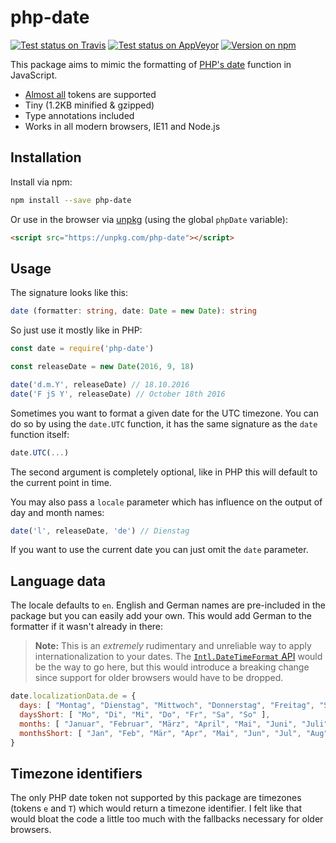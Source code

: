 # php-date

[![Test status on Travis](https://badgen.net/travis/loilo/node-php-date?label=Linux&icon=travis)](https://travis-ci.org/loilo/node-php-date)
[![Test status on AppVeyor](https://badgen.net/appveyor/ci/loilo/node-php-date?label=Windows&icon=appveyor)](https://ci.appveyor.com/project/loilo/node-php-date)
[![Version on npm](https://badgen.net/npm/v/php-date)](https://www.npmjs.com/package/php-date)

This package aims to mimic the formatting of [PHP's date](http://php.net/manual/en/function.date.php) function in JavaScript.

- [Almost all](#timezone-identifiers) tokens are supported
- Tiny (1.2KB minified & gzipped)
- Type annotations included
- Works in all modern browsers, IE11 and Node.js

## Installation
Install via npm:

```bash
npm install --save php-date
```

Or use in the browser via [unpkg](https://unpkg.com) (using the global `phpDate` variable):

```html
<script src="https://unpkg.com/php-date"></script>
```

## Usage

The signature looks like this:

```ts
date (formatter: string, date: Date = new Date): string
```

So just use it mostly like in PHP:

```js
const date = require('php-date')

const releaseDate = new Date(2016, 9, 18)

date('d.m.Y', releaseDate) // 18.10.2016
date('F jS Y', releaseDate) // October 18th 2016
```

Sometimes you want to format a given date for the UTC timezone. You can do so by using the `date.UTC` function, it has the same signature as the `date` function itself:

```js
date.UTC(...)
```

The second argument is completely optional, like in PHP this will default to the current point in time.

You may also pass a `locale` parameter which has influence on the output of day and month names:

```javascript
date('l', releaseDate, 'de') // Dienstag
```

If you want to use the current date you can just omit the `date` parameter.

## Language data
The locale defaults to `en`. English and German names are pre-included in the package but you can easily add your own. This would add German to the formatter if it wasn't already in there:

> **Note:** This is an *extremely* rudimentary and unreliable way to apply internationalization to your dates. The [`Intl.DateTimeFormat` API](https://developer.mozilla.org/en-US/docs/Web/JavaScript/Reference/Global_Objects/DateTimeFormat) would be the way to go here, but this would introduce a breaking change since support for older browsers would have to be dropped.

```javascript
date.localizationData.de = {
  days: [ "Montag", "Dienstag", "Mittwoch", "Donnerstag", "Freitag", "Samstag", "Sonntag" ],
  daysShort: [ "Mo", "Di", "Mi", "Do", "Fr", "Sa", "So" ],
  months: [ "Januar", "Februar", "März", "April", "Mai", "Juni", "Juli", "August", "September", "Oktober", "November", "Dezember" ],
  monthsShort: [ "Jan", "Feb", "Mär", "Apr", "Mai", "Jun", "Jul", "Aug", "Sep", "Okt", "Nov", "Dez" ]
}
```

## Timezone identifiers
The only PHP date token not supported by this package are timezones (tokens `e` and `T`) which would return a timezone identifier. I felt like that would bloat the code a little too much with the fallbacks necessary for older browsers.
